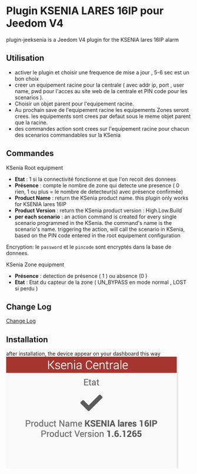 # Plugin KSENIA LARES 16IP pour Jeedom V4 

plugin-jeeksenia is a Jeedom V4 plugin for the KSENIA lares 16IP alarm



## Utilisation

- activer le plugin et choisir une frequence de mise a jour , 5-6 sec est un bon choix
- creer un equipement racine pour la centrale ( avec addr ip, port , user name, pwd pour l'acces au site web de la centrale et PIN code pour les scenarios ). 
- Choisir un objet parent pour l'equipement racine.
- Au prochain save de l'equipement racine les equipements Zones seront crees. les equipements sont crees par defaut sous le meme objet parent que la racine.
- des commandes action sont crees sur l'equipement racine pour chacun des scenarios commandables sur la KSenia


## Commandes

KSenia Root equipment
- **Etat** : 1 si la connectivité fonctionne et que l'on recoit des donnees
- **Présence** : compte le nombre de zone qui detecte une presence ( 0 rien,  1 ou plus = le nombre de detecteur(s) avec présence confirmée)
- **Product Name** : return the KSenia product name. this plugin only works for KSENIA lares 16IP
- **Product Version** : return the KSenia product version : High.Low.Build
- **per each scenario** : an action command is created for every single scenario programmed in the KSenia. the command's name is the scenario's name. triggering the action, will call the scenario in KSenia, based on the PIN code entered in the root equipement configuration

Encryption: le `password` et le `pincode` sont encryptés dans la base de donnees.

KSenia Zone equipment
- **Présence** : detection de présence ( 1 ) ou absence (0 )
- **Etat** : Etat du capteur de la zone ( UN_BYPASS en mode normal , LOST si perdu )

## Change Log

[Change Log](changelog.md)

## Installation

after installation, the device appear on your dashboard this way
![ipxdevice](../images/kseniadevice.png)

